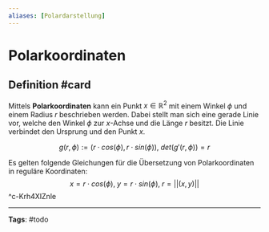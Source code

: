 ```yaml
---
aliases: [Polardarstellung]
---
```


# Polarkoordinaten

## Definition #card
Mittels **Polarkoordinaten** kann ein Punkt $x \in \mathbb{R}^{2}$ mit einem Winkel $\phi$ und einem Radius $r$ beschrieben werden. Dabei stellt man sich eine gerade Linie vor, welche den Winkel $\phi$ zur $x$-Achse und die Länge $r$ besitzt. Die Linie verbindet den Ursprung und den Punkt $x$.

$$
g(r,\phi) := (r \cdot cos(\phi), r \cdot sin(\phi)),\;
det(g'(r,\phi)) = r
$$

Es gelten folgende Gleichungen für die Übersetzung von Polarkoordinaten in reguläre Koordinaten:
$$
x = r \cdot cos(\phi),\;
y = r \cdot sin(\phi),\;
r = ||(x,y)||
$$
^c-Krh4XIZnle

---
**Tags**: #todo 